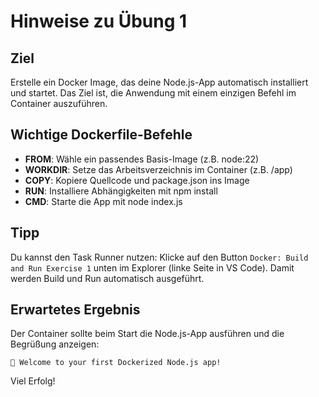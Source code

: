 # Hinweise zu Übung 1

## Ziel
Erstelle ein Docker Image, das deine Node.js-App automatisch installiert und startet. Das Ziel ist, die Anwendung mit einem einzigen Befehl im Container auszuführen.

## Wichtige Dockerfile-Befehle
- **FROM**: Wähle ein passendes Basis-Image (z.B. node:22)
- **WORKDIR**: Setze das Arbeitsverzeichnis im Container (z.B. /app)
- **COPY**: Kopiere Quellcode und package.json ins Image
- **RUN**: Installiere Abhängigkeiten mit npm install
- **CMD**: Starte die App mit node index.js

## Tipp
Du kannst den Task Runner nutzen: Klicke auf den Button `Docker: Build and Run Exercise 1` unten im Explorer (linke Seite in VS Code). Damit werden Build und Run automatisch ausgeführt.

## Erwartetes Ergebnis
Der Container sollte beim Start die Node.js-App ausführen und die Begrüßung anzeigen:
```
🚀 Welcome to your first Dockerized Node.js app!
```

Viel Erfolg!
